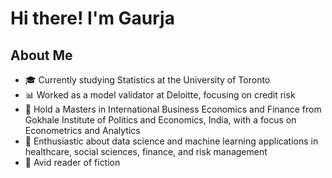 # Hi there! I'm Gaurja
## About Me
- 🎓 Currently studying Statistics at the University of Toronto
- 📊 Worked as a model validator at Deloitte, focusing on credit risk
- 🔭 Hold a Masters in International Business Economics and Finance from Gokhale Institute of Politics and Economics, India, with a focus on Econometrics and Analytics
- 🌱 Enthusiastic about data science and machine learning applications in healthcare, social sciences, finance, and risk management
- 📕 Avid reader of fiction

<!---
gnewatia/gnewatia is a ✨ special ✨ repository because its `README.md` (this file) appears on your GitHub profile.
You can click the Preview link to take a look at your changes.
--->
